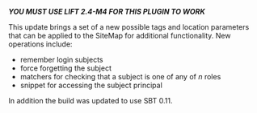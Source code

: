 ***YOU MUST USE LIFT 2.4-M4 FOR THIS PLUGIN TO WORK***

This update brings a set of a new possible tags and location parameters that can be applied to the SiteMap for additional functionality. New operations include:

* remember login subjects
* force forgetting the subject
* matchers for checking that a subject is one of any of _n_ roles
* snippet for accessing the subject principal

In addition the build was updated to use SBT 0.11.

